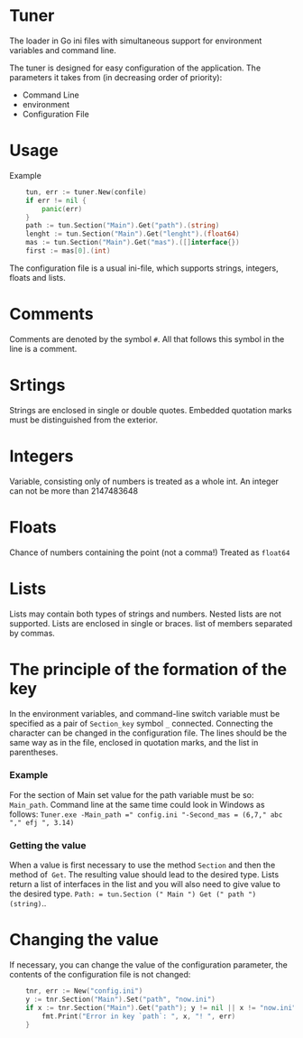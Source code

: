 # Tuner
The loader in Go ini files with simultaneous support for environment variables and command line.

The tuner is designed for easy configuration of the application.
The parameters it takes from (in decreasing order of priority):
- Command Line
- environment
- Configuration File

# Usage

Example

```Go
	tun, err := tuner.New(confile)
	if err != nil {
		panic(err)
	}
	path := tun.Section("Main").Get("path").(string)
	lenght := tun.Section("Main").Get("lenght").(float64)
	mas := tun.Section("Main").Get("mas").([]interface{})
	first := mas[0].(int)
 ```
 
 The configuration file is a usual ini-file, which supports strings, integers, floats and lists.
 
# Comments
Comments are denoted by the symbol `#`. All that follows this symbol in the line is a comment.

# Srtings
Strings are enclosed in single or double quotes. Embedded quotation marks must be distinguished from the exterior.

# Integers
Variable, consisting only of numbers is treated as a whole int. An integer can not be more than 2147483648

# Floats
Chance of numbers containing the point (not a comma!) Treated as `float64`

# Lists
Lists may contain both types of strings and numbers. Nested lists are not supported. Lists are enclosed in single or braces. list of members separated by commas.

# The principle of the formation of the key
In the environment variables, and command-line switch variable must be specified as a pair of `Section_key` symbol `_` connected. Connecting the character can be changed in the configuration file. The lines should be the same way as in the file, enclosed in quotation marks, and the list in parentheses.

### Example
For the section of Main set value for the path variable must be so: `Main_path`. Command line at the same time could look in Windows as follows:
`Tuner.exe -Main_path =" config.ini "-Second_mas = (6,7," abc "," efj ", 3.14)`

### Getting the value
When a value is first necessary to use the method `Section` and then the method of` Get`. The resulting value should lead to the desired type. Lists return a list of interfaces in the list and you will also need to give value to the desired type.
`Path: = tun.Section (" Main ") Get (" path ") (string)`..

# Changing the value
If necessary, you can change the value of the configuration parameter, the contents of the configuration file is not changed:

```Go
	tnr, err := New("config.ini")
	y := tnr.Section("Main").Set("path", "now.ini")
	if x := tnr.Section("Main").Get("path"); y != nil || x != "now.ini" {
		fmt.Print("Error in key `path`: ", x, "! ", err)
	}
  ```
  


